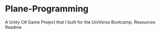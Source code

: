 # Plane-Programming
A Unity C# Game Project that I built for the UniVerse Bootcamp.  Resources  Readme
